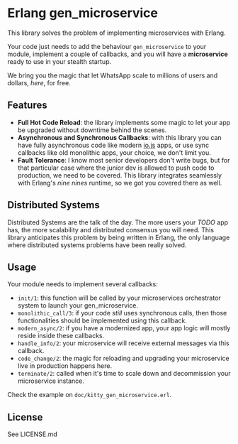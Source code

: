 # Erlang gen_microservice #

This library solves the problem of implementing microservices with
Erlang.

Your code just needs to add the behaviour `gen_microservice` to your
module, implement a couple of callbacks, and you will have a
**microservice** ready to use in your stealth startup.

We bring you the magic that let WhatsApp scale to millions of users
and dollars, _here_, for free.

## Features ##

- **Full Hot Code Reload**: the library implements some magic to let
    your app be upgraded without downtime behind the scenes.
- **Asynchronous and Synchronous Callbacks**: with this library you
    can have fully asynchronous code like modern
    [io.js](https://nodejs.org) apps, or use sync callbacks like old
    monolithic apps, your choice, we don't limit you.
- **Fault Tolerance**: I know most senior developers don't write bugs,
    but for that particular case where the junior dev is allowed to
    push code to production, we need to be covered. This library
    integrates seamlessly with Erlang's _nine nines_ runtime, so we got
    you covered there as well.

## Distributed Systems ##

Distributed Systems are the talk of the day. The more users your
_TODO_ app has, the more scalability and distributed consensus you
will need. This library anticipates this problem by being written in
Erlang, the only language where distributed systems problems have been
really solved.

## Usage ##

Your module needs to implement several callbacks:

- `init/1`: this function will be called by your microservices
  orchestrator system to launch your gen_microservice.
- `monolithic_call/3`: if your code _still_ uses synchronous calls,
  then those functionalities should be implemented using this
  callback.
- `modern_async/2`: if you have a modernized app, your app logic will
  mostly reside inside these callbacks.
- `handle_info/2`: your microservice will receive external messages
  via this callback.
- `code_change/2`: the magic for reloading and upgrading your
  microservice live in production happens here.
- `terminate/2`: called when it's time to scale down and decommission
  your microservice instance.

Check the example on `doc/kitty_gen_microservice.erl`.

## License ##

See LICENSE.md
